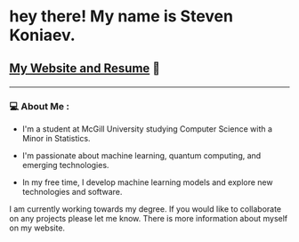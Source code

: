 <h1>
  hey there!
  My name is Steven Koniaev.
</h1>
<h2>

[My Website and Resume](https://steven-koniaev.vercel.app/)  :thought_balloon:

</h2>

---



### :computer: About Me :

 - I'm a student at McGill University studying Computer Science with a Minor in Statistics.

- I'm passionate about machine learning, quantum computing, and emerging technologies.

- In my free time, I develop machine learning models and explore new technologies and software.


I am currently working towards my degree. If you would like to collaborate on any projects please let me know. There is more information about myself on my website. 



























‎ 

